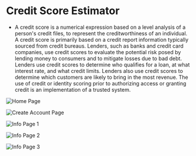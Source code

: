 # Credit Score Estimator
* A credit score is a numerical expression based on a level analysis of a person's credit files, to represent the creditworthiness of an individual. A credit score is primarily based on a credit report information typically sourced from credit bureaus.
Lenders, such as banks and credit card companies, use credit scores to evaluate the potential risk posed by lending money to consumers and to mitigate losses due to bad debt. Lenders use credit scores to determine who qualifies for a loan, at what interest rate, and what credit limits. Lenders also use credit scores to determine which customers are likely to bring in the most revenue. The use of credit or identity scoring prior to authorizing access or granting credit is an implementation of a trusted system.

![Home Page](https://github.com/amanovishnu/Credit-Score-Estimator/blob/master/Snapshots/Screenshot%20(1).png)

![Create Account Page](https://github.com/amanovishnu/Credit-Score-Estimator/blob/master/Snapshots/Screenshot%20(4).png)

![Info Page 1](https://github.com/amanovishnu/Credit-Score-Estimator/blob/master/Snapshots/Screenshot%20(5).png)

![Info Page 2](https://github.com/amanovishnu/Credit-Score-Estimator/blob/master/Snapshots/Screenshot%20(6).png)

![Info Page 3](https://github.com/amanovishnu/Credit-Score-Estimator/blob/master/Snapshots/Screenshot%20(7).png)



